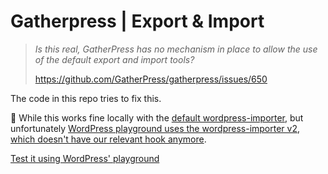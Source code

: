 # Gatherpress | Export & Import

> *Is this real, GatherPress has no mechanism in place to allow the use of the default export and import tools?*
>
> https://github.com/GatherPress/gatherpress/issues/650

The code in this repo tries to fix this.

🐛 While this works fine locally with the [default wordpress-importer](https://github.com/WordPress/wordpress-importer), but unfortunately [WordPress playground uses the wordpress-importer v2](https://github.com/WordPress/wordpress-playground/issues/1358), [which doesn't have our relevant hook anymore](https://github.com/humanmade/WordPress-Importer/issues/93).

[Test it using WordPress' playground
](https://playground.wordpress.net/builder/builder.html?blueprint-url=https://raw.githubusercontent.com/carstingaxion/gatherpress-export-import/main/gatherpress-export-import-blueprint.json)
